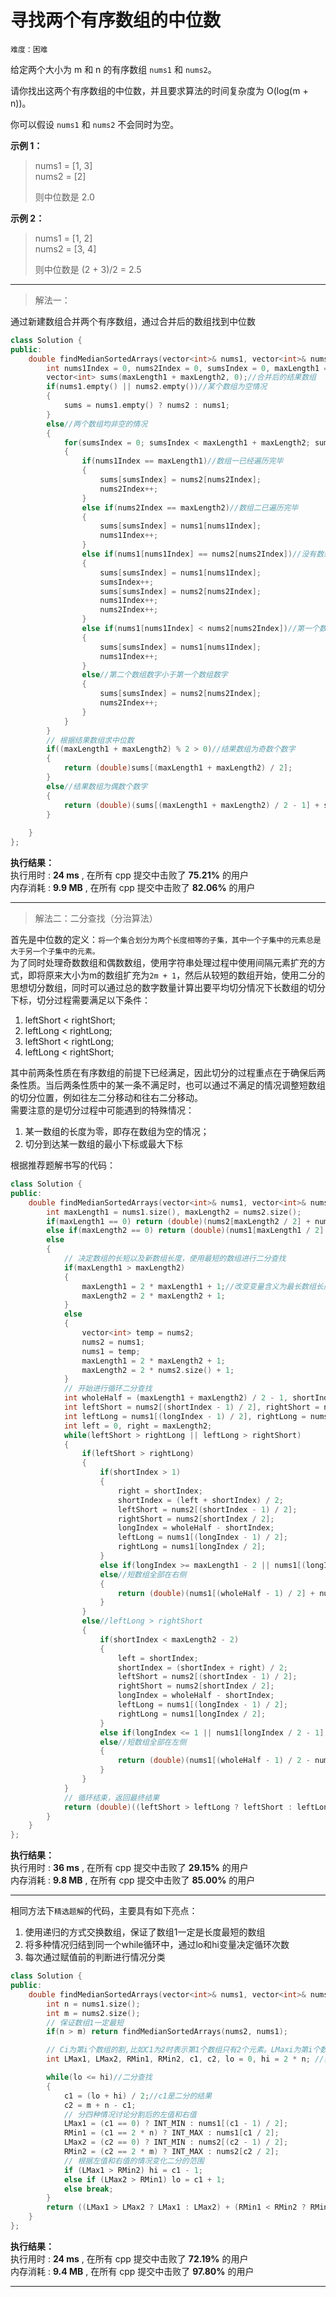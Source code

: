 # 寻找两个有序数组的中位数 #  
`难度：困难`  

给定两个大小为 m 和 n 的有序数组 `nums1` 和 `nums2`。

请你找出这两个有序数组的中位数，并且要求算法的时间复杂度为 O(log(m + n))。

你可以假设 `nums1` 和 `nums2` 不会同时为空。

**示例 1：**  
>nums1 = [1, 3]  
>nums2 = [2]  
>  
>则中位数是 2.0  

**示例 2：**  
>nums1 = [1, 2]  
>nums2 = [3, 4]  
>  
>则中位数是 (2 + 3)/2 = 2.5  
---  

>解法一：  

通过新建数组合并两个有序数组，通过合并后的数组找到中位数
```C++
class Solution {
public:
    double findMedianSortedArrays(vector<int>& nums1, vector<int>& nums2) {
        int nums1Index = 0, nums2Index = 0, sumsIndex = 0, maxLength1 = nums1.size(), maxLength2 = nums2.size();
        vector<int> sums(maxLength1 + maxLength2, 0);//合并后的结果数组
        if(nums1.empty() || nums2.empty())//某个数组为空情况
        {
            sums = nums1.empty() ? nums2 : nums1;
        }
        else//两个数组均非空的情况
        {
            for(sumsIndex = 0; sumsIndex < maxLength1 + maxLength2; sumsIndex++)
            {
                if(nums1Index == maxLength1)//数组一已经遍历完毕
                {
                    sums[sumsIndex] = nums2[nums2Index];
                    nums2Index++;
                }
                else if(nums2Index == maxLength2)//数组二已遍历完毕
                {
                    sums[sumsIndex] = nums1[nums1Index];
                    nums1Index++;
                }
                else if(nums1[nums1Index] == nums2[nums2Index])//没有数组遍历完毕，但两个数组有相同数字
                {
                    sums[sumsIndex] = nums1[nums1Index];
                    sumsIndex++;
                    sums[sumsIndex] = nums2[nums2Index];
                    nums1Index++;
                    nums2Index++;
                }
                else if(nums1[nums1Index] < nums2[nums2Index])//第一个数组数字小于第二个数组数字
                {
                    sums[sumsIndex] = nums1[nums1Index];
                    nums1Index++;
                }
                else//第二个数组数字小于第一个数组数字
                {
                    sums[sumsIndex] = nums2[nums2Index];
                    nums2Index++;
                }
            }
        }
        // 根据结果数组求中位数
        if((maxLength1 + maxLength2) % 2 > 0)//结果数组为奇数个数字
        {
            return (double)sums[(maxLength1 + maxLength2) / 2];
        }
        else//结果数组为偶数个数字
        {
            return (double)(sums[(maxLength1 + maxLength2) / 2 - 1] + sums[(maxLength1 + maxLength2) / 2]) / 2.0;
        }
        
    }
};
```  

**执行结果：**  
执行用时 : **24 ms** , 在所有 cpp 提交中击败了 **75.21%** 的用户  
内存消耗 : **9.9 MB** , 在所有 cpp 提交中击败了 **82.06%** 的用户  

---  

>解法二：二分查找（分治算法）  

首先是中位数的定义：`将一个集合划分为两个长度相等的子集，其中一个子集中的元素总是大于另一个子集中的元素。`  
为了同时处理奇数数组和偶数数组，使用字符串处理过程中使用间隔元素扩充的方式，即将原来大小为m的数组扩充为`2m + 1`，然后从较短的数组开始，使用二分的思想切分数组，同时可以通过总的数字数量计算出要平均切分情况下长数组的切分下标，切分过程需要满足以下条件：  

1. leftShort < rightShort;
2. leftLong < rightLong;
3. leftShort < rightLong;
4. leftLong < rightShort;
  
其中前两条性质在有序数组的前提下已经满足，因此切分的过程重点在于确保后两条性质。当后两条性质中的某一条不满足时，也可以通过不满足的情况调整短数组的切分位置，例如往左二分移动和往右二分移动。  
需要注意的是切分过程中可能遇到的特殊情况：  

1. 某一数组的长度为零，即存在数组为空的情况；
2. 切分到达某一数组的最小下标或最大下标  

根据推荐题解书写的代码：  
```C++
class Solution {
public:
    double findMedianSortedArrays(vector<int>& nums1, vector<int>& nums2) {
        int maxLength1 = nums1.size(), maxLength2 = nums2.size();
        if(maxLength1 == 0) return (double)(nums2[maxLength2 / 2] + nums2[(maxLength2 - 1) / 2]) / 2.0;
        else if(maxLength2 == 0) return (double)(nums1[maxLength1 / 2] + nums1[(maxLength1 - 1) / 2]) / 2.0;
        else
        {
            // 决定数组的长短以及新数组长度，使用最短的数组进行二分查找
            if(maxLength1 > maxLength2)
            {
                maxLength1 = 2 * maxLength1 + 1;//改变变量含义为最长数组长度
                maxLength2 = 2 * maxLength2 + 1;
            }
            else
            {
                vector<int> temp = nums2;
                nums2 = nums1;
                nums1 = temp;
                maxLength1 = 2 * maxLength2 + 1;
                maxLength2 = 2 * nums2.size() + 1;
            }
            // 开始进行循环二分查找
            int wholeHalf = (maxLength1 + maxLength2) / 2 - 1, shortIndex = maxLength2 / 2, longIndex = wholeHalf - shortIndex;
            int leftShort = nums2[(shortIndex - 1) / 2], rightShort = nums2[shortIndex / 2];
            int leftLong = nums1[(longIndex - 1) / 2], rightLong = nums1[longIndex / 2];
            int left = 0, right = maxLength2;
            while(leftShort > rightLong || leftLong > rightShort)
            {
                if(leftShort > rightLong)
                {
                    if(shortIndex > 1)
                    {
                        right = shortIndex;
                        shortIndex = (left + shortIndex) / 2;
                        leftShort = nums2[(shortIndex - 1) / 2];
                        rightShort = nums2[shortIndex / 2];
                        longIndex = wholeHalf - shortIndex;
                        leftLong = nums1[(longIndex - 1) / 2];
                        rightLong = nums1[longIndex / 2];
                    }
                    else if(longIndex >= maxLength1 - 2 || nums1[(longIndex + 1) / 2] > rightShort) break;
                    else//短数组全部在右侧
                    {
                        return (double)(nums1[(wholeHalf - 1) / 2] + nums1[wholeHalf / 2]) / 2.0;
                    }
                }
                else//leftLong > rightShort
                {
                    if(shortIndex < maxLength2 - 2)
                    {
                        left = shortIndex;
                        shortIndex = (shortIndex + right) / 2;
                        leftShort = nums2[(shortIndex - 1) / 2];
                        rightShort = nums2[shortIndex / 2];
                        longIndex = wholeHalf - shortIndex;
                        leftLong = nums1[(longIndex - 1) / 2];
                        rightLong = nums1[longIndex / 2];
                    }
                    else if(longIndex <= 1 || nums1[longIndex / 2 - 1] < leftShort) break;
                    else//短数组全部在左侧
                    {
                        return (double)(nums1[(wholeHalf - 1) / 2 - nums2.size()] + nums1[wholeHalf / 2 - nums2.size()]) / 2.0;
                    }
                }
            }
            // 循环结束，返回最终结果
            return (double)((leftShort > leftLong ? leftShort : leftLong) + (rightShort < rightLong ? rightShort : rightLong)) / 2.0;
        }
    }
};
```  

**执行结果：**  
执行用时 : **36 ms** , 在所有 cpp 提交中击败了 **29.15%** 的用户  
内存消耗 : **9.8 MB** , 在所有 cpp 提交中击败了 **85.00%** 的用户  

---  
相同方法下`精选题解`的代码，主要具有如下亮点：  
1. 使用递归的方式交换数组，保证了数组1一定是长度最短的数组
2. 将多种情况归结到同一个while循环中，通过lo和hi变量决定循环次数
3. 每次通过赋值前的判断进行情况分类
```C++
class Solution {
public:
    double findMedianSortedArrays(vector<int>& nums1, vector<int>& nums2) {
        int n = nums1.size();
        int m = nums2.size();
        // 保证数组1一定最短
        if(n > m) return findMedianSortedArrays(nums2, nums1);

        // Ci为第i个数组的割,比如C1为2时表示第1个数组只有2个元素。LMaxi为第i个数组割后的左元素。RMini为第i个数组割后的右元素。
        int LMax1, LMax2, RMin1, RMin2, c1, c2, lo = 0, hi = 2 * n; //我们目前是虚拟加了'#'所以数组1是2*n长度

        while(lo <= hi)//二分查找
        {
            c1 = (lo + hi) / 2;//c1是二分的结果
            c2 = m + n - c1;
            // 分四种情况讨论分割后的左值和右值
            LMax1 = (c1 == 0) ? INT_MIN : nums1[(c1 - 1) / 2];
            RMin1 = (c1 == 2 * n) ? INT_MAX : nums1[c1 / 2];
            LMax2 = (c2 == 0) ? INT_MIN : nums2[(c2 - 1) / 2];
            RMin2 = (c2 == 2 * m) ? INT_MAX : nums2[c2 / 2];
            // 根据左值和右值的情况变化二分的范围
            if (LMax1 > RMin2) hi = c1 - 1;
            else if (LMax2 > RMin1) lo = c1 + 1;
            else break;
        }
        return ((LMax1 > LMax2 ? LMax1 : LMax2) + (RMin1 < RMin2 ? RMin1 : RMin2)) / 2.0;
    }
};
```  

**执行结果：**  
执行用时 : **24 ms** , 在所有 cpp 提交中击败了 **72.19%** 的用户  
内存消耗 : **9.4 MB** , 在所有 cpp 提交中击败了 **97.80%** 的用户  

---
